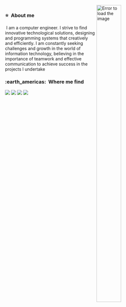 

<!--The gif of cat and link github-->

<!--There is the image than is in side right-->
<img boder="2px" src="https://reinforcelab.com/wp-content/uploads/2021/05/WordPress-Website-Design_2-Reinforce-lab.png" min-width="400px" max-width="400px" width="40%" height="50%" align="right" alt="Error to load the image">

<!--About me-->
<div align="left">
  <h3> ⭐ &nbsp;About me </h3>
  <p>&nbsp;I am a computer engineer. I strive to find innovative technological solutions, designing and programming systems that creatively and efficiently. I am constantly seeking challenges and growth in the world of information technology, believing in the importance of teamwork and effective communication to achieve success in the projects I undertake</p>
</div>

<!--Where me find-->
<div align="leftt"> 
  <h3> :earth_americas: &nbsp;Where me find </h3> 
  <a href="https://www.instagram.com/shareef.mwafy/" target="_blank"><img src="https://img.shields.io/badge/Instagram-E4405F?style=for-the-badge&logo=instagram&logoColor=white" target="_blank"></a>
  <a href="https://www.linkedin.com/in/shareef-mwafy-a3014623a/" target="_blank"><img src="https://img.shields.io/badge/LinkedIn-0077B5?style=for-the-badge&logo=linkedin&logoColor=white" target="_blank"></a> 
  <a href="https://twitter.com/ShareefMwafy" target="_blank"><img src="https://img.shields.io/badge/Twitter-1DA1F2?style=for-the-badge&logo=twitter&logoColor=white target="_blank"></a>
  <a href="https://www.facebook.com/profile.php?id=100009684487237" target="_blank"><img src="https://img.shields.io/badge/Facebook-Connect-brightgreen?style=for-the-badge&labelColor=black&logo=facebook"_blank"></a>
  
</div>
<br>
